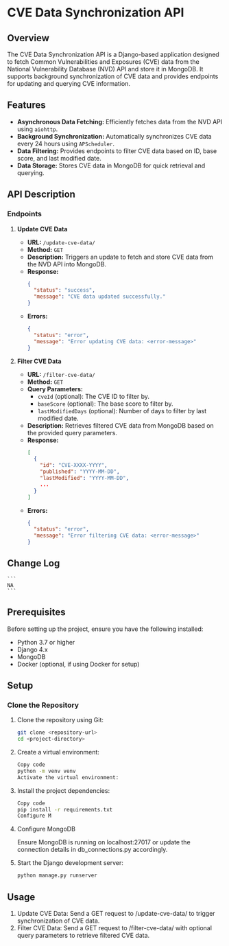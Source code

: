 # CVE Data Synchronization API

## Overview

The CVE Data Synchronization API is a Django-based application designed to fetch Common Vulnerabilities and Exposures (CVE) data from the National Vulnerability Database (NVD) API and store it in MongoDB. It supports background synchronization of CVE data and provides endpoints for updating and querying CVE information.

## Features

- **Asynchronous Data Fetching:** Efficiently fetches data from the NVD API using `aiohttp`.
- **Background Synchronization:** Automatically synchronizes CVE data every 24 hours using `APScheduler`.
- **Data Filtering:** Provides endpoints to filter CVE data based on ID, base score, and last modified date.
- **Data Storage:** Stores CVE data in MongoDB for quick retrieval and querying.

## API Description

### Endpoints

1. **Update CVE Data**
   - **URL:** `/update-cve-data/`
   - **Method:** `GET`
   - **Description:** Triggers an update to fetch and store CVE data from the NVD API into MongoDB.
   - **Response:**
     ```json
     {
       "status": "success",
       "message": "CVE data updated successfully."
     }
     ```
   - **Errors:**
     ```json
     {
       "status": "error",
       "message": "Error updating CVE data: <error-message>"
     }
     ```

2. **Filter CVE Data**
   - **URL:** `/filter-cve-data/`
   - **Method:** `GET`
   - **Query Parameters:**
     - `cveId` (optional): The CVE ID to filter by.
     - `baseScore` (optional): The base score to filter by.
     - `lastModifiedDays` (optional): Number of days to filter by last modified date.
   - **Description:** Retrieves filtered CVE data from MongoDB based on the provided query parameters.
   - **Response:**
     ```json
     [
       {
         "id": "CVE-XXXX-YYYY",
         "published": "YYYY-MM-DD",
         "lastModified": "YYYY-MM-DD",
         ...
       }
     ]
     ```
   - **Errors:**
     ```json
     {
       "status": "error",
       "message": "Error filtering CVE data: <error-message>"
     }
     ```

## Change Log

    ```
    NA
    ```

## Prerequisites

Before setting up the project, ensure you have the following installed:

- Python 3.7 or higher
- Django 4.x
- MongoDB
- Docker (optional, if using Docker for setup)

## Setup

### Clone the Repository

1. Clone the repository using Git:

   ```sh
   git clone <repository-url>
   cd <project-directory>
   ```

2. Create a virtual environment:

    ```sh
    Copy code
    python -m venv venv
    Activate the virtual environment:
    ```

3. Install the project dependencies:

    ```sh
    Copy code
    pip install -r requirements.txt
    Configure M
    ```

4. Configure MongoDB

    Ensure MongoDB is running on localhost:27017 or update the connection details in db_connections.py accordingly.

5. Start the Django development server:

    ```sh
    python manage.py runserver
    ```

## Usage

1. Update CVE Data: Send a GET request to /update-cve-data/ to trigger synchronization of CVE data.
2. Filter CVE Data: Send a GET request to /filter-cve-data/ with optional query parameters to retrieve filtered CVE data.
